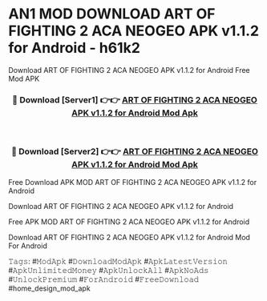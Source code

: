 # AN1 MOD DOWNLOAD ART OF FIGHTING 2 ACA NEOGEO APK v1.1.2 for Android - h61k2
Download ART OF FIGHTING 2 ACA NEOGEO APK v1.1.2 for Android Free Mod APK

<div align="center">
<h3>🔴 Download [Server1] 👉👉 <a href="https://apk-comot.site?title=ART_OF_FIGHTING_2_ACA_NEOGEO_APK_v1.1.2_for_Android">ART OF FIGHTING 2 ACA NEOGEO APK v1.1.2 for Android Mod Apk</a></h3><br>

<h3>🔴 Download [Server2] 👉👉 <a href="https://apk-comot.site?title=ART_OF_FIGHTING_2_ACA_NEOGEO_APK_v1.1.2_for_Android">ART OF FIGHTING 2 ACA NEOGEO APK v1.1.2 for Android Mod Apk</a></h3>
</div>


Free Download APK MOD ART OF FIGHTING 2 ACA NEOGEO APK v1.1.2 for Android

Download ART OF FIGHTING 2 ACA NEOGEO APK v1.1.2 for Android 

Free APK MOD ART OF FIGHTING 2 ACA NEOGEO APK v1.1.2 for Android 

Download ART OF FIGHTING 2 ACA NEOGEO APK v1.1.2 for Android Mod For Android

𝚃𝚊𝚐𝚜: #𝙼𝚘𝚍𝙰𝚙𝚔 #𝙳𝚘𝚠𝚗𝚕𝚘𝚊𝚍𝙼𝚘𝚍𝙰𝚙𝚔 #𝙰𝚙𝚔𝙻𝚊𝚝𝚎𝚜𝚝𝚅𝚎𝚛𝚜𝚒𝚘𝚗 #𝙰𝚙𝚔𝚄𝚗𝚕𝚒𝚖𝚒𝚝𝚎𝚍𝙼𝚘𝚗𝚎𝚢 #𝙰𝚙𝚔𝚄𝚗𝚕𝚘𝚌𝚔𝙰𝚕𝚕 #𝙰𝚙𝚔𝙽𝚘𝙰𝚍𝚜 #𝚄𝚗𝚕𝚘𝚌𝚔𝙿𝚛𝚎𝚖𝚒𝚞𝚖 #𝙵𝚘𝚛𝙰𝚗𝚍𝚛𝚘𝚒𝚍 #𝙵𝚛𝚎𝚎𝙳𝚘𝚠𝚗𝚕𝚘𝚊𝚍 #home_design_mod_apk
